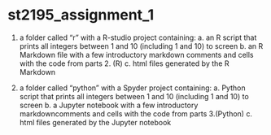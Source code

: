 # st2195_assignment_1
1. a folder called “r” with a R-studio project containing:
  a. an R script that prints all integers between 1 and 10 (including 1 and 10) to screen
  b. an R Markdown file with a few introductory markdown comments and cells with the code from parts 2. (R)
  c. html files generated by the R Markdown

2. a folder called “python” with a Spyder project containing:
  a. Python script that prints all integers between 1 and 10 (including 1 and 10) to screen
  b. a Jupyter notebook with a few introductory markdowncomments and cells with the code from parts 3.(Python)
  c. html files generated by the Jupyter notebook

